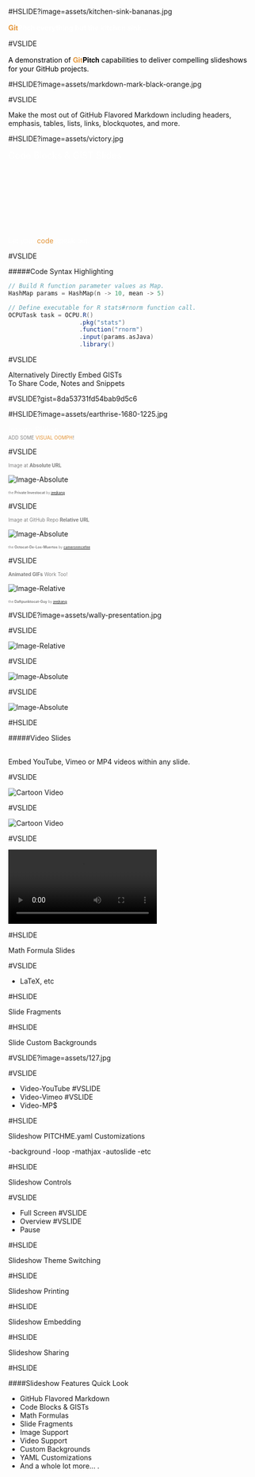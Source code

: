 #HSLIDE?image=assets/kitchen-sink-bananas.jpg

<span style="color:white; font-weight: bold"><span style="color:#e49436;font-family:Helvetica Neue; font-weight:bold">Git</span><span style="font-family:Helvetica Neue; font-weight:bold">Pitch</span> everything but the kitchen sink...</span>

#VSLIDE

<span style="color:black">A demonstration of <span style="font-family:Helvetica Neue; font-weight:bold"><span style="color:#e49436">Git</span>Pitch</span> capabilities to deliver compelling slideshows for your GitHub projects.</span>

#HSLIDE?image=assets/markdown-mark-black-orange.jpg

#VSLIDE

Make the most out of GitHub Flavored Markdown including headers, emphasis, tables, lists, links, blockquotes, and more.

#HSLIDE?image=assets/victory.jpg

<span style="color:white; font-size:1.3em">Code Blocks & GIST Slides</span>
<br><br><br><br><br>
<br><br><br><br><br>
<span style="color:white">Let your <span style="color:#e49436">code</span> speak out.</span>

#VSLIDE

#####Code Syntax Highlighting

```scala
// Build R function parameter values as Map.
HashMap params = HashMap(n -> 10, mean -> 5)

// Define executable for R stats#rnorm function call.
OCPUTask task = OCPU.R()
                    .pkg("stats")
                    .function("rnorm")
                    .input(params.asJava)
                    .library()
```

#VSLIDE

Alternatively Directly Embed GISTs
<br>
To Share Code, Notes and Snippets

#VSLIDE?gist=8da53731fd54bab9d5c6

#HSLIDE?image=assets/earthrise-1680-1225.jpg

<span style="color:white; font-size: 1.2em">Image Slides</span>
<br>
<span style="color:gray; font-size:0.7em; text-transform:uppercase">Add some <span style="color:#e49436">visual oomph</span>!</span>

#VSLIDE

<span style="color:gray; font-size:0.7em">Image at <b>Absolute URL</b></span>

![Image-Absolute](assets/octocat-privateinvestocat.jpg)

<span style="color:gray; font-size: 0.5em;">the <b>Private Investocat</b> by <a href="https://github.com/jeejkang" target="_blank">jeejkang</a></span>

#VSLIDE

<span style="color:gray; font-size:0.7em">Image at GitHub Repo <b>Relative URL</b></span>

![Image-Absolute](assets/octocat-de-los-muertos.jpg)

<span style="color:gray; font-size:0.5em">the <b>Octocat-De-Los-Muertos</b> by <a href="https://github.com/cameronmcefee" target="_blank">cameronmcefee</a></span>


#VSLIDE

<span style="color:gray; font-size:0.7em"><b>Animated GIFs</b> Work Too!</span>

![Image-Relative](assets/octocat-daftpunkocat.gif)

<span style="color:gray; font-size:0.5em">the <b>Daftpunktocat-Guy</b> by <a href="https://github.com/jeejkang" target="_blank">jeejkang</a></span>

#VSLIDE?image=assets/wally-presentation.jpg

#VSLIDE

![Image-Relative](https://octodex.github.com/images/daftpunktocat-guy.gif)

#VSLIDE

![Image-Absolute](https://octodex.github.com/images/privateinvestocat.jpg)

#VSLIDE

![Image-Absolute](https://octodex.github.com/images/octocat-de-los-muertos.jpg)


#HSLIDE

#####Video Slides

<br>
Embed YouTube, Vimeo or MP4 videos within any slide.

#VSLIDE

![Cartoon Video](https://www.youtube.com/embed/mkiDkkdGGAQ)

#VSLIDE

![Cartoon Video](https://player.vimeo.com/video/111525512)

#VSLIDE

![Cartoon Video](http://clips.vorwaerts-gmbh.de/big_buck_bunny.mp4)

#HSLIDE

Math Formula Slides

#VSLIDE
- LaTeX, etc

#HSLIDE

Slide Fragments

#HSLIDE

Slide Custom Backgrounds

#VSLIDE?image=assets/127.jpg

#VSLIDE
- Video-YouTube
#VSLIDE
- Video-Vimeo
#VSLIDE
- Video-MP$

#HSLIDE

Slideshow PITCHME.yaml Customizations

-background
-loop
-mathjax
-autoslide
-etc


#HSLIDE

Slideshow Controls

#VSLIDE
- Full Screen
#VSLIDE
- Overview
#VSLIDE
- Pause

#HSLIDE

Slideshow Theme Switching

#HSLIDE

Slideshow Printing

#HSLIDE

Slideshow Embedding

#HSLIDE

Slideshow Sharing

#HSLIDE

####Slideshow Features Quick Look

- GitHub Flavored Markdown <!-- .element: class="fragment" data-fragment-index="1" -->
- Code Blocks & GISTs <!-- .element: class="fragment" data-fragment-index="2" -->
- Math Formulas <!-- .element: class="fragment" data-fragment-index="3" -->
- Slide Fragments <!-- .element: class="fragment" data-fragment-index="4" -->
- Image Support <!-- .element: class="fragment" data-fragment-index="5" -->
- Video Support <!-- .element: class="fragment" data-fragment-index="6" -->
- Custom Backgrounds <!-- .element: class="fragment" data-fragment-index="7" -->
- YAML Customizations <!-- .element: class="fragment" data-fragment-index="8" -->
- And a whole lot more... <!-- .element: class="fragment" data-fragment-index="9" -->.

